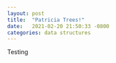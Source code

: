 ```yaml
---
layout: post
title:  "Patricia Trees!"
date:   2021-02-20 21:50:33 -0800
categories: data structures
---
```

Testing

